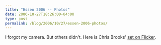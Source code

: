 ```yaml
---
title: "Essen 2006 -- Photos"
date: 2006-10-27T18:26:00-04:00
type: post
permalink: /blog/2006/10/27/essen-2006-photos/
---
```

I forgot my camera. But others didn't. Here is Chris Brooks' [set on Flicker](https://www.flickr.com/photos/chrisbrooks/sets/72157594329555006/).
